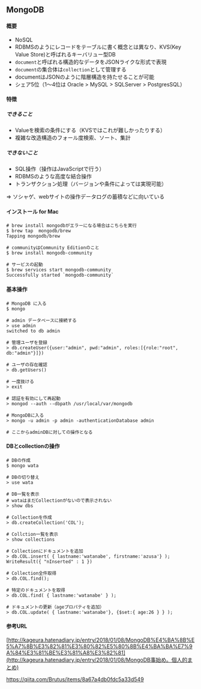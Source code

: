 ## MongoDB

#### 概要
- NoSQL
- RDBMSのようにレコードをテーブルに書く概念とは異なり、KVS(Key Value Store)と呼ばれるキーバリュー型DB
- `document`と呼ばれる構造的なデータをJSONライクな形式で表現
- `document`の集合体は`collection`として管理する
- documentはJSONのように階層構造を持たせることが可能
- シェア5位（1～4位は Oracle > MySQL > SQLServer > PostgresSQL）



#### 特徴

##### できること

- Valueを検索の条件にする（KVSではこれが難しかったりする）
- 複雑な改造構造のフォール度検索、ソート、集計

##### できないこと

- SQL操作（操作はJavaScriptで行う）
- RDBMSのような高度な結合操作
- トランザクション処理（バージョンや条件によっては実現可能）

 ⇒ ソシャゲ、webサイトの操作データログの蓄積などに向いている


#### インストール for Mac

```
# brew install mongodbがエラーになる場合はこちらを実行
$ brew tap  mongodb/brew
Tapping mongodb/brew
 
# communityはCommunity Editionのこと
$ brew install mongodb-community
 
# サービスの起動
$ brew services start mongodb-community
Successfully started `mongodb-community` 
```



#### 基本操作

```
# MongoDB に入る
$ mongo

# admin データベースに接続する
> use admin
switched to db admin

# 管理ユーザを登録
> db.createUser({user:"admin", pwd:"admin", roles:[{role:"root", db:"admin"}]})

# ユーザの存在確認
> db.getUsers()
 
# 一度抜ける
> exit
 
# 認証を有効にして再起動
> mongod --auth --dbpath /usr/local/var/mongodb
 
# MongoDBに入る
> mongo -u admin -p admin -authenticationDatabase admin
 
# ここからadminDBに対しての操作となる
```



#### DBとcollectionの操作

```
# DBの作成
$ mongo wata
 
# DBの切り替え
> use wata
 
# DB一覧を表示
# wataはまだCollectionがないので表示されない
> show dbs
 
# Collectionを作成
> db.createCollection('COL');
 
# Collction一覧を表示
> show collections
 
# Collectionにドキュメントを追加
> db.COL.insert( { lastname:'watanabe', firstname:'azusa'} );
WriteResult({ "nInserted" : 1 })
 
# Collection全件取得
> db.COL.find();
 
# 特定のドキュメントを取得
> db.COL.find( { lastname:'watanabe' } );
 
# ドキュメントの更新（ageプロパティを追加）
> db.COL.update( { lastname:'watanabe'}, {$set:{ age:26 } } );
```



#### 参考URL

[http://kageura.hatenadiary.jp/entry/2018/01/08/MongoDB%E4%BA%8B%E5%A7%8B%E3%82%81%E3%80%82%E5%80%8B%E4%BA%BA%E7%9A%84%E3%81%BE%E3%81%A8%E3%82%81](http://kageura.hatenadiary.jp/entry/2018/01/08/MongoDB事始め。個人的まとめ)

https://qiita.com/Brutus/items/8a67a4db0fdc5a33d549

